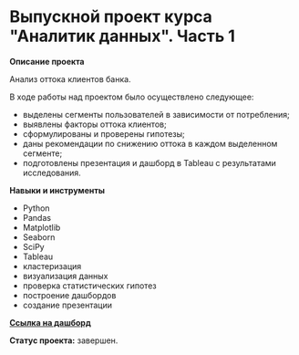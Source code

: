 # Выпускной проект курса "Аналитик данных". Часть 1

**Описание проекта** 

Анализ оттока клиентов банка.

В ходе работы над проектом было осуществлено следующее:
- выделены сегменты пользователей в зависимости от потребления;
- выявлены факторы оттока клиентов;
- сформулированы и проверены гипотезы;
- даны рекомендации по снижению оттока в каждом выделенном сегменте;
- подготовлены презентация и дашборд в Tableau с результатами исследования.

**Навыки и инструменты**

- Python 
- Pandas
- Matplotlib
- Seaborn
- SciPy
- Tableau
- кластеризация
- визуализация данных 
- проверка статистических гипотез
- построение дашбордов
- создание презентации 

**[Ссылка на дашборд](https://public.tableau.com/views/_17016372107140/Dashboard1?:language=en-US&:sid=&:redirect=auth&:display_count=n&:origin=viz_share_link)**

**Статус проекта:** завершен.
